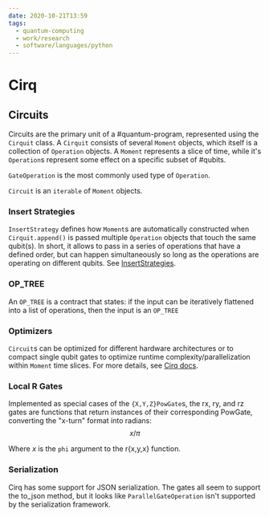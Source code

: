 ```yaml
---
date: 2020-10-21T13:59
tags:
  - quantum-computing
  - work/research
  - software/languages/python
---
```


# Cirq

## Circuits

Circuits are the primary unit of a #quantum-program, represented using the
`Cirquit` class. A `Cirquit` consists of several `Moment` objects, which itself
is a collection of `Operation` objects. A `Moment` represents a slice of time,
while it's `Operation`s represent some effect on a specific subset of #qubits.

`GateOperation` is the most commonly used type of `Operation`.

`Circuit` is an `iterable` of `Moment` objects.

### Insert Strategies

`InsertStrategy` defines how `Moment`s are automatically constructed when
`Cirquit.append()` is passed multiple `Operation` objects that touch the same
qubit(s). In short, it allows to pass in a series of operations that have a
defined order, but can happen simultaneously so long as the operations are
operating on different qubits. See 
[InsertStrategies](https://cirq.readthedocs.io/en/stable/docs/circuits.html#InsertStrategies).

### OP_TREE

An `OP_TREE` is a contract that states: if the input can be iteratively
flattened into a list of operations, then the input is an `OP_TREE`

### Optimizers

`Circuit`s can be optimized for different hardware architectures or to compact
single qubit gates to optimize runtime complexity/parallelization within
`Moment` time slices. For more details, see 
[Cirq docs](https://cirq.readthedocs.io/en/stable/docs/circuits.html).

### Local R Gates

Implemented as special cases of the `{X,Y,Z}PowGate`s, the rx, ry, and rz gates
are functions that return instances of their corresponding PowGate, converting
the "x-turn" format into radians:
$$
x/\pi
$$

Where $x$ is the `phi` argument to the r{x,y,x} function.

### Serialization

Cirq has some support for JSON serialization. The gates all seem to support the
to_json method, but it looks like `ParallelGateOperation` isn't supported by the
serialization framework.

